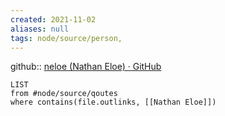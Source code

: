 ```yaml
---
created: 2021-11-02
aliases: null
tags: node/source/person,
---
```


github:: [neloe (Nathan Eloe) · GitHub](https://github.com/neloe)

```dataview
LIST 
from #node/source/qoutes 
where contains(file.outlinks, [[Nathan Eloe]])
```